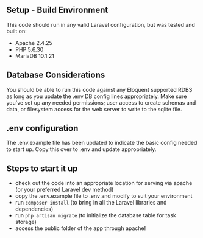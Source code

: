 ## Setup - Build Environment

This code should run in any valid Laravel configuration, but was tested and built on:
 - Apache 2.4.25
 - PHP 5.6.30
 - MariaDB 10.1.21

## Database Considerations

You should be able to run this code against any Eloquent supported RDBS as long as you update the .env DB config lines appropriately. Make sure you've set up any needed permissions; user access to create schemas and data, or filesystem access for the web server to write to the sqlite file.

## .env configuration

The .env.example file has been updated to indicate the basic config needed to start up. Copy this over to .env and update appropriately.


## Steps to start it up
 - check out the code into an appropriate location for serving via apache (or your preferred Laravel dev method)
 - copy the .env.example file to .env and modify to suit your environment
 - run `composer install` (to bring in all the Laravel libraries and dependencies)
 - run `php artisan migrate` (to initialize the database table for task storage)
 - access the public folder of the app through apache!
